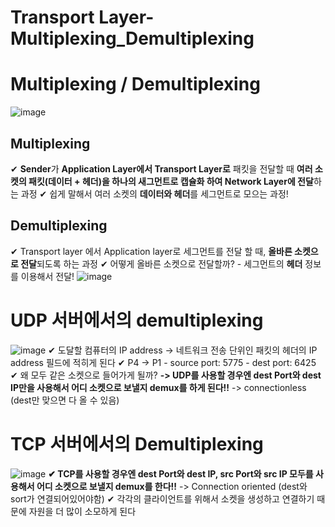 ﻿# Transport Layer-Multiplexing_Demultiplexing

# Multiplexing / Demultiplexing
![image](https://user-images.githubusercontent.com/109324637/192309871-b8e86be3-7286-4ae1-a2ce-80213fe8364c.png)
##  Multiplexing
✔   **Sender**가  **Application Layer에서 Transport Layer로** 패킷을 전달할 때 **여러 소켓의 패킷(데이터 + 헤더)을 하나의 새그먼트로 캡슐화 하여 Network Layer에 전달**하는 과정
✔  쉽게 말해서 여러 소켓의 **데이터와 헤더**를 세그먼트로 모으는 과정!
## Demultiplexing
✔  Transport layer 에서 Application layer로 세그먼트를  전달 할 때, **올바른 소켓으로 전달**되도록 하는 과정
✔ 어떻게 올바른 소켓으로 전달할까? - 세그먼트의 **헤더** 정보를 이용해서 전달!
![image](https://user-images.githubusercontent.com/109324637/192312707-3b4fbefb-022b-4a52-abab-1b1990fdb412.png)
# UDP 서버에서의 demultiplexing
![image](https://user-images.githubusercontent.com/109324637/192313574-8cd4acb7-524c-41e1-8991-ce8b96fff1ea.png)
✔ 도달할 컴퓨터의 IP address -> 네트워크 전송 단위인 패킷의 헤더의 IP address 필드에 적히게 된다
✔ P4 -> P1 
	- source port: 5775
	- dest port: 6425
✔ 왜 모두 같은 소켓으로 들어가게 될까?
**-> UDP를 사용할 경우엔 dest Port와 dest IP만을 사용해서 어디 소켓으로 보낼지 demux를 하게 된다!!**
-> connectionless (dest만 맞으면 다 올 수 있음)

# TCP 서버에서의 Demultiplexing
![image](https://user-images.githubusercontent.com/109324637/192312961-11b1a5be-6411-4db6-92e6-659008570c69.png)
**✔ TCP를 사용할 경우엔 dest Port와 dest IP, src Port와 src IP 모두를 사용해서 어디 소켓으로 보낼지 demux를 한다!!**
-> Connection oriented (dest와 sort가 연결되어있어야함)
✔ 각각의 클라이언트를 위해서 소켓을 생성하고 연결하기 때문에 자원을 더 많이 소모하게 된다

